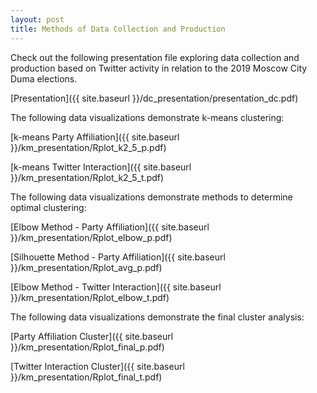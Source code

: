 ```yaml
---
layout: post
title: Methods of Data Collection and Production
---
```

Check out the following presentation file exploring data collection and production based on Twitter activity in relation to the 2019 Moscow City Duma elections.

[Presentation]({{ site.baseurl }}/dc_presentation/presentation_dc.pdf)

The following data visualizations demonstrate k-means clustering:

[k-means Party Affiliation]({{ site.baseurl }}/km_presentation/Rplot_k2_5_p.pdf)

[k-means Twitter Interaction]({{ site.baseurl }}/km_presentation/Rplot_k2_5_t.pdf)

The following data visualizations demonstrate methods to determine optimal clustering:

[Elbow Method - Party Affiliation]({{ site.baseurl }}/km_presentation/Rplot_elbow_p.pdf)

[Silhouette Method - Party Affiliation]({{ site.baseurl }}/km_presentation/Rplot_avg_p.pdf)

[Elbow Method - Twitter Interaction]({{ site.baseurl }}/km_presentation/Rplot_elbow_t.pdf)

The following data visualizations demonstrate the final cluster analysis:

[Party Affiliation Cluster]({{ site.baseurl }}/km_presentation/Rplot_final_p.pdf)

[Twitter Interaction Cluster]({{ site.baseurl }}/km_presentation/Rplot_final_t.pdf)
